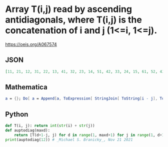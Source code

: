 # Array T\(i,j\) read by ascending antidiagonals, where T\(i,j\) is the concatenation of i and j \(1<\=i, 1<\=j\)\.
https://oeis.org/A067574
## JSON
```JSON
[11, 21, 12, 31, 22, 13, 41, 32, 23, 14, 51, 42, 33, 24, 15, 61, 52, 43, 34, 25, 16, 71, 62, 53, 44, 35, 26, 17, 81, 72, 63, 54, 45, 36, 27, 18, 91, 82, 73, 64, 55, 46, 37, 28, 19, 101, 92, 83, 74, 65, 56, 47, 38, 29, 110, 111, 102, 93, 84, 75, 66, 57, 48, 39, 210, 111]
```
## Mathematica
```Mathematica
a = {}; Do[ a = Append[a, ToExpression[ StringJoin[ ToString[i - j], ToString[j]]]], {i, 2, 13}, {j, 1, i - 1} ]; a
```
## Python
```Python
def T(i, j): return int(str(i) + str(j))
def auptodiag(maxd):
    return [T(d+1-j, j) for d in range(1, maxd+1) for j in range(1, d+1)]
print(auptodiag(12)) # _Michael S. Branicky_, Nov 21 2021
```
